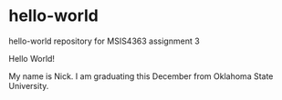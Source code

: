 # hello-world
hello-world repository for MSIS4363 assignment 3

Hello World!

My name is Nick. I am graduating this December from Oklahoma State University.
